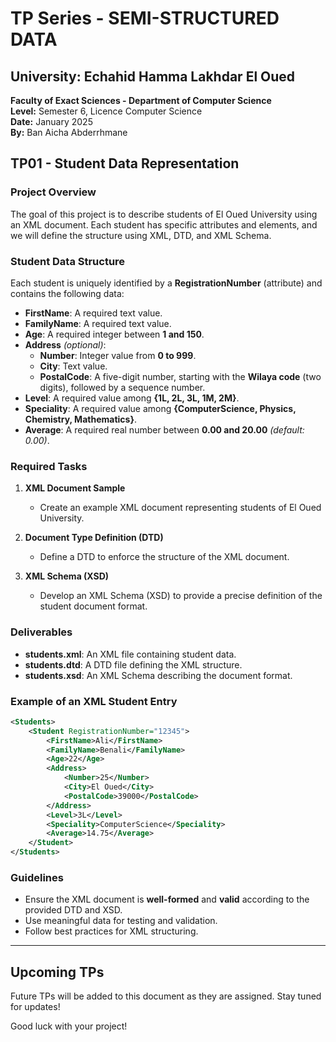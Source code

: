 # TP Series - SEMI-STRUCTURED DATA

## University: Echahid Hamma Lakhdar El Oued  
**Faculty of Exact Sciences - Department of Computer Science**  
**Level:** Semester 6, Licence Computer Science  
**Date:** January 2025  
**By:** Ban Aicha Abderrhmane  

## TP01 - Student Data Representation

### Project Overview

The goal of this project is to describe students of El Oued University using an XML document. Each student has specific attributes and elements, and we will define the structure using XML, DTD, and XML Schema.

### Student Data Structure

Each student is uniquely identified by a **RegistrationNumber** (attribute) and contains the following data:

- **FirstName**: A required text value.
- **FamilyName**: A required text value.
- **Age**: A required integer between **1 and 150**.
- **Address** *(optional)*:
  - **Number**: Integer value from **0 to 999**.
  - **City**: Text value.
  - **PostalCode**: A five-digit number, starting with the **Wilaya code** (two digits), followed by a sequence number.
- **Level**: A required value among **{1L, 2L, 3L, 1M, 2M}**.
- **Speciality**: A required value among **{ComputerScience, Physics, Chemistry, Mathematics}**.
- **Average**: A required real number between **0.00 and 20.00** *(default: 0.00)*.

### Required Tasks

1. **XML Document Sample**  
   - Create an example XML document representing students of El Oued University.

2. **Document Type Definition (DTD)**  
   - Define a DTD to enforce the structure of the XML document.

3. **XML Schema (XSD)**  
   - Develop an XML Schema (XSD) to provide a precise definition of the student document format.

### Deliverables
- **students.xml**: An XML file containing student data.
- **students.dtd**: A DTD file defining the XML structure.
- **students.xsd**: An XML Schema describing the document format.

### Example of an XML Student Entry
```xml
<Students>
    <Student RegistrationNumber="12345">
        <FirstName>Ali</FirstName>
        <FamilyName>Benali</FamilyName>
        <Age>22</Age>
        <Address>
            <Number>25</Number>
            <City>El Oued</City>
            <PostalCode>39000</PostalCode>
        </Address>
        <Level>3L</Level>
        <Speciality>ComputerScience</Speciality>
        <Average>14.75</Average>
    </Student>
</Students>
```

### Guidelines
- Ensure the XML document is **well-formed** and **valid** according to the provided DTD and XSD.
- Use meaningful data for testing and validation.
- Follow best practices for XML structuring.

---

## Upcoming TPs
Future TPs will be added to this document as they are assigned. Stay tuned for updates!

Good luck with your project!

